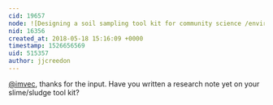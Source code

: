 ```yaml
---
cid: 19657
node: ![Designing a soil sampling tool kit for community science /environmental justice applications](../notes/jjcreedon/05-17-2018/designing-a-soil-sampling-tool-kit-for-community-science-environmental-justice-applications)
nid: 16356
created_at: 2018-05-18 15:16:09 +0000
timestamp: 1526656569
uid: 515357
author: jjcreedon
---
```


[@imvec](/profile/imvec), thanks for the input. Have you written a research note yet on your slime/sludge tool kit?